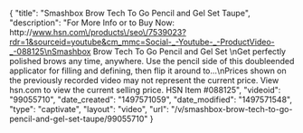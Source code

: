 {
    "title": "Smashbox Brow Tech To Go Pencil and Gel Set  Taupe",
    "description": "For More Info or to Buy Now: http:\/\/www.hsn.com\/products\/seo\/7539023?rdr=1&sourceid=youtube&cm_mmc=Social-_-Youtube-_-ProductVideo-_-088125\nSmashbox Brow Tech To Go Pencil and Gel Set  \nGet perfectly polished brows  any time, anywhere. Use the pencil side of this doubleended applicator for filling and defining, then flip it around to...\nPrices shown on the previously recorded video may not represent the current price.  View hsn.com to view the current selling price. HSN Item #088125",
    "videoid": "99055710",
    "date_created": "1497571059",
    "date_modified": "1497571548",
    "type": "captivate",
    "layout": "video",
    "url": "\/v\/smashbox-brow-tech-to-go-pencil-and-gel-set-taupe\/99055710"
}